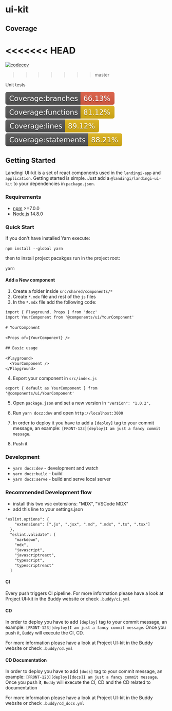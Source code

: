 # ui-kit

## Coverage
<<<<<<< HEAD
=======
[![codecov](https://codecov.io/gh/landingi/ui-kit/branch/master/graph/badge.svg?token=CZteQ5htwH)](https://codecov.io/gh/landingi/ui-kit)
>>>>>>> master

Unit tests

![img](coverage/badge-branches.svg) ![img](coverage/badge-functions.svg)
![img](coverage/badge-lines.svg) ![img](coverage/badge-statements.svg)

## Getting Started

Landingi UI-kit is a set of react components used in the `landingi-app` and
`application`. Getting started is simple. Just add a `@landingi/landingi-ui-kit`
to your dependencies in `package.json`.

### Requirements

- [npm](https://www.npmjs.com/get-npm) >=7.0.0
- [Node.js](https://nodejs.org/en/download/) 14.8.0

### Quick Start

If you don't have installed Yarn execute:

`npm install --global yarn`

then to install project pacakges run in the project root:

`yarn`

#### Add a New component

1. Create a folder inside `src/shared/components/*`
2. Create `*.mdx` file and rest of the `js` files
3. In the `*.mdx` file add the following code:

```
import { Playground, Props } from 'docz'
import YourComponent from '@components/ui/YourComponent'

# YourComponent

<Props of={YourComponent} />

## Basic usage

<Playground>
  <YourComponent />
</Playground>
```

4. Export your component in `src/index.js`

```
export { default as YourComponent } from '@components/ui/YourComponent'
```

5. Open `package.json` and set a new version in `"version": "1.0.2",`

6. Run `yarn docz:dev` and open `http://localhost:3000`

7. In order to deploy it you have to add a `[deploy]` tag to your commit
   message, an example: `[FRONT-123][deploy]I am just a fancy commit message`.

8. Push it

### Development

- `yarn docz:dev` - development and watch
- `yarn docz:build` - build
- `yarn docz:serve` - build and serve local server

### Recommended Development flow

- install this two vsc extensions: "MDX", "VSCode MDX"
- add this line to your settings.json

```
"eslint.options": {
    "extensions": [".js", ".jsx", ".md", ".mdx", ".ts", ".tsx"]
  },
  "eslint.validate": [
    "markdown",
    "mdx",
    "javascript",
    "javascriptreact",
    "typescript",
    "typescriptreact"
  ]
```

#### CI

Every push triggers CI pipeline. For more information please have a look at
Project UI-kit in the Buddy website or check `.buddy/ci.yml`

#### CD

In order to deploy you have to add `[deploy]` tag to your commit message, an
example: `[FRONT-123][deploy]I am just a fancy commit message`. Once you push
it, `Buddy` will execute the CI, CD.

For more information please have a look at Project UI-kit in the Buddy website
or check `.buddy/cd.yml`

#### CD Documentation

In order to deploy you have to add `[docs]` tag to your commit message, an
example: `[FRONT-123][deploy][docs]I am just a fancy commit message`. Once you
push it, `Buddy` will execute the CI, CD and the CD related to documentation

For more information please have a look at Project UI-kit in the Buddy website
or check `.buddy/cd_docs.yml`
